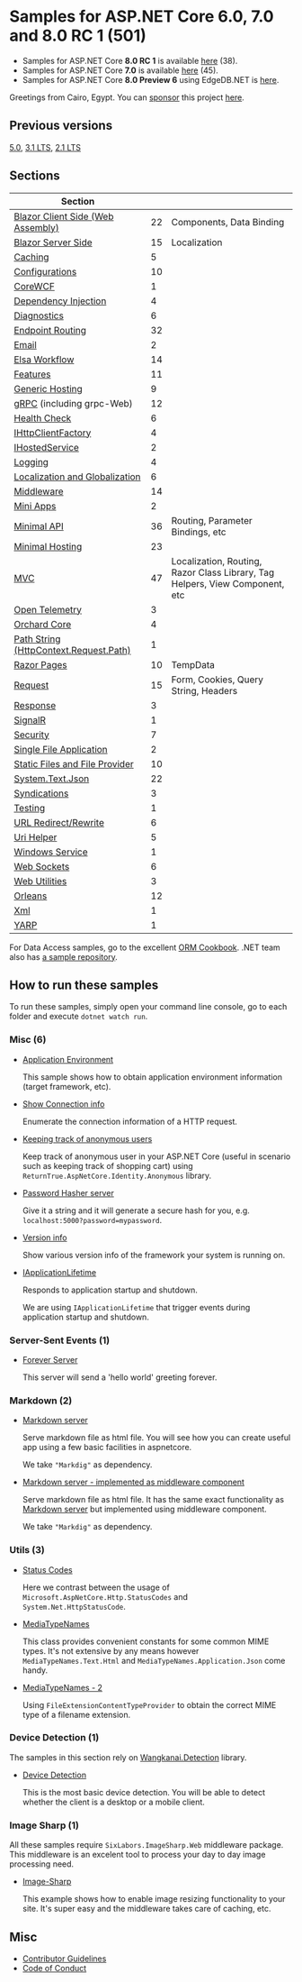 # Samples for ASP.NET Core 6.0, 7.0 and 8.0 RC 1 (501)

- Samples for ASP.NET Core **8.0 RC 1** is available [here](/projects/.net8) (38).
- Samples for ASP.NET Core **7.0** is available [here](/projects/.net7) (45).
- Samples for ASP.NET Core **8.0 Preview 6** using EdgeDB.NET is [here](https://github.com/edgedb/edgedb-net).

Greetings from Cairo, Egypt. You can [sponsor](https://github.com/sponsors/dodyg) this project [here](https://github.com/sponsors/dodyg). 

## Previous versions

[5.0](https://github.com/dodyg/practical-aspnetcore/tree/net5.0/), [3.1 LTS](https://github.com/dodyg/practical-aspnetcore/tree/3.1-LTS/), [2.1 LTS](https://github.com/dodyg/practical-aspnetcore/tree/2.1-LTS)

## Sections

| Section                                                         |     |                                                                              |
| --------------------------------------------------------------- | --- | ---------------------------------------------------------------------------- |
| [Blazor Client Side (Web Assembly)](/projects/blazor/README.md) | 22  | Components, Data Binding                                                     |
| [Blazor Server Side](/projects/blazor-ss)                       | 15  | Localization                                                                 |
| [Caching](/projects/caching)                                    | 5   |                                                                              |
| [Configurations](/projects/configurations)                      | 10  |                                                                              |
| [CoreWCF](/projects/corewcf)                                    | 1   |                                                                              |
| [Dependency Injection](/projects/dependency-injection/)         | 4   |                                                                              |
| [Diagnostics](/projects/diagnostics)                            | 6   |                                                                              |
| [Endpoint Routing](/projects/endpoint-routing)                  | 32  |                                                                              |
| [Email](/projects/mailkit)                                      | 2   |                                                                              |
| [Elsa Workflow](/projects/elsa)                                 | 14  |                                                                              |
| [Features](/projects/features)                                  | 11  |                                                                              |
| [Generic Hosting](/projects/generic-host)                       | 9   |                                                                              |
| [gRPC](/projects/grpc) (including grpc-Web)                     | 12  |                                                                              |
| [Health Check](/projects/health-check)                          | 6   |                                                                              |
| [IHttpClientFactory](/projects/httpclientfactory)               | 4   |                                                                              |
| [IHostedService](/projects/ihosted-service)                     | 2   |                                                                              |
| [Logging](/projects/logging)                                    | 4   |                                                                              |
| [Localization and Globalization](/projects/localization)        | 6   |                                                                              |
| [Middleware](/projects/middleware)                              | 14  |                                                                              |
| [Mini Apps](/projects/mini)                                     | 2   |                                                                              |
| [Minimal API](/projects/minimal-api)                            | 36  | Routing, Parameter Bindings, etc                                             |
| [Minimal Hosting](/projects/minimal-hosting)                    | 23  |                                                                              |
| [MVC](/projects/mvc)                                            | 47  | Localization, Routing, Razor Class Library, Tag Helpers, View Component, etc |
| [Open Telemetry](/projects/open-telemetry/)                     | 3   |                                                                              |
| [Orchard Core](/projects/orchard-core)                          | 4   |                                                                              |
| [Path String (HttpContext.Request.Path)](/projects/path-string) | 1   |                                                                              |
| [Razor Pages](/projects/razor-pages)                            | 10  | TempData                                                                     |
| [Request](/projects/request)                                    | 15  | Form, Cookies, Query String, Headers                                         |
| [Response](/projects/response)                                  | 3   |                                                                              |
| [SignalR](/projects/signalr)                                    | 1   |                                                                              |
| [Security](/projects/security)                                  | 7   |                                                                              |
| [Single File Application](/projects/sfa)                        | 2   |                                                                              |
| [Static Files and File Provider](/projects/file-provider)       | 10  |                                                                              |
| [System.Text.Json](/projects/json)                              | 22  |                                                                              |
| [Syndications](/projects/syndications)                          | 3   |                                                                              |
| [Testing](/projects/testing)                                    | 1   |                                                                              |
| [URL Redirect/Rewrite](/projects/rewrite)                       | 6   |                                                                              |
| [Uri Helper](/projects/uri-helper)                              | 5   |                                                                              |
| [Windows Service](/projects/windows-service)                    | 1   |                                                                              |
| [Web Sockets](/projects/web-sockets)                            | 6   |                                                                              |
| [Web Utilities](/projects/web-utilities)                        | 3   |                                                                              |
| [Orleans](/projects/orleans)                                    | 12  |                                                                              |
| [Xml](/projects/xml)                                            | 1   |                                                                              |
| [YARP](/projects/yarp)                                          | 1   |                                                                              |

For Data Access samples, go to the excellent [ORM Cookbook](https://github.com/Grauenwolf/DotNet-ORM-Cookbook). .NET team also has [a sample repository](https://github.com/dotnet/samples).

## How to run these samples

To run these samples, simply open your command line console, go to each folder and execute `dotnet watch run`.

### Misc (6)

-   [Application Environment](/projects/application-environment)

    This sample shows how to obtain application environment information (target framework, etc).

-   [Show Connection info](/projects/connection-info)

    Enumerate the connection information of a HTTP request.

-   [Keeping track of anonymous users](/projects/anonymous-id)

    Keep track of anonymous user in your ASP.NET Core (useful in scenario such as keeping track of shopping cart) using `ReturnTrue.AspNetCore.Identity.Anonymous` library.

-   [Password Hasher server](/projects/password-hasher)

    Give it a string and it will generate a secure hash for you, e.g. `localhost:5000?password=mypassword`.

-   [Version info](/projects/version)

    Show various version info of the framework your system is running on.

-   [IApplicationLifetime](/projects/i-application-lifetime)

    Responds to application startup and shutdown.

    We are using `IApplicationLifetime` that trigger events during application startup and shutdown.

### Server-Sent Events (1)

-   [Forever Server](/projects/sse)

    This server will send a 'hello world' greeting forever.

### Markdown (2)

-   [Markdown server](/projects/markdown-server)

    Serve markdown file as html file. You will see how you can create useful app using a few basic facilities in aspnetcore.

    We take `"Markdig"` as dependency.

-   [Markdown server - implemented as middleware component](/projects/markdown-server-middleware)

    Serve markdown file as html file. It has the same exact functionality as [Markdown server](/projects/markdown-server) but implemented using middleware component.

    We take `"Markdig"` as dependency.

### Utils (3)

-   [Status Codes](/projects/utils/http-status-codes)

    Here we contrast between the usage of `Microsoft.AspNetCore.Http.StatusCodes` and `System.Net.HttpStatusCode`.

-   [MediaTypeNames](/projects/utils/media-type-names)

    This class provides convenient constants for some common MIME types. It's not extensive by any means however `MediaTypeNames.Text.Html` and `MediaTypeNames.Application.Json` come handy.

-   [MediaTypeNames - 2](/projects/utils/media-type-names-2)

    Using `FileExtensionContentTypeProvider` to obtain the correct MIME type of a filename extension.

### Device Detection (1)

The samples in this section rely on [Wangkanai.Detection](https://github.com/wangkanai/Detection) library.

-   [Device Detection](/projects/device-detection)

    This is the most basic device detection. You will be able to detect whether the client is a desktop or a mobile client.

### Image Sharp (1)

All these samples require `SixLabors.ImageSharp.Web` middleware package. This middleware is an excelent tool to process your day to day image processing need.

-   [Image-Sharp](/projects/image-sharp)

    This example shows how to enable image resizing functionality to your site. It's super easy and the middleware takes care of caching, etc.

## Misc

-   [Contributor Guidelines](https://github.com/dodyg/practical-aspnetcore/blob/master/CONTRIBUTING.md)
-   [Code of Conduct](https://github.com/dodyg/practical-aspnetcore/blob/master/CODE_OF_CONDUCT.md)

